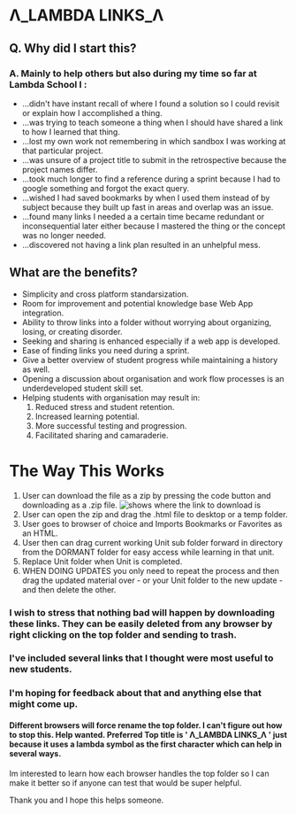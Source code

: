 # Λ_LAMBDA LINKS_Λ

## Q. Why did I start this?

### A. Mainly to help others but also during my time so far at Lambda School I : 
*  ...didn't have instant recall of where I found a solution so I could revisit or explain how I accomplished a thing.
*  ...was trying to teach someone a thing when I should have shared a link to how I learned that thing.
*  ...lost my own work not remembering in which sandbox I was working at that particular project.
*  ...was unsure of a project title to submit in the retrospective because the project names differ. 
*  ...took much longer to find a reference during a sprint because I had to google something and forgot the exact query.
*  ...wished I had saved bookmarks by when I used them instead of by subject because they built up fast in areas and overlap was an issue.
*  ...found many links I needed a a certain time became redundant or inconsequential later either because I mastered the thing or the concept was no longer needed.
*  ...discovered not having a link plan resulted in an unhelpful mess.

## What are the benefits?

*  Simplicity and cross platform standarsization.
*  Room for improvement and potential knowledge base Web App integration.
*  Ability to throw links into a folder without worrying about organizing, losing, or creating disorder.
*  Seeking and sharing is enhanced especially if a web app is developed.
*  Ease of finding links you need during a sprint.
*  Give a better overview of student progress while maintaining a history as well.
*  Opening a discussion about organisation and work flow processes is an underdeveloped student skill set.
*  Helping students with organisation may result in:
      1. Reduced stress and student retention.
      1. Increased learning potential.
      1. More successful testing and progression.
      1. Facilitated sharing and camaraderie.

# The Way This Works

1. User can download the file as a zip by pressing the code button and downloading as a .zip file.
![shows where the link to download is](https://github.com/somersgreg/Lambda-Links/blob/master/github%20code%20link.com.png)
1. User can open the zip and drag the .html file to desktop or a temp folder.
1. User goes to browser of choice and Imports Bookmarks or Favorites as an HTML.
1. User then can drag current working Unit sub folder forward in directory from the DORMANT folder for easy access while learning in that unit.
1. Replace Unit folder when Unit is completed.
1. WHEN DOING UPDATES you only need to repeat the process and then drag the updated material over - or your Unit folder to the new update - and then delete the other.

### I wish to stress that nothing bad will happen by downloading these links. They can be easily deleted from any browser by right clicking on the top folder and sending to trash.
### I've included several links that I thought were most useful to new students.
### I'm hoping for feedback about that and anything else that might come up.
#### Different browsers will force rename the top folder.  I can't figure out how to stop this.  Help wanted. Preferred Top title is ' Λ_LAMBDA LINKS_Λ ' just because it uses a lambda symbol as the first character which can help in several ways. 
Im interested to learn how each browser handles the top folder so I can make it better so if anyone can test that would be super helpful. 

Thank you and I hope this helps someone. 
